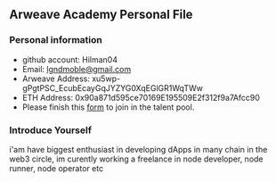 ## Arweave Academy Personal File

### Personal information

- github account: Hilman04
- Email: lgndmoble@gmail.com
- Arweave Address: xu5wp-gPgtPSC_EcubEcayGqJYZYG0XqEGlGR1WqTWw
- ETH Address: 0x90a871d595ce70169E195509E2f312f9a7Afcc90
- Please finish this [form](https://docs.google.com/forms/d/e/1FAIpQLSfWA5fIIcBgmRppm3jNz5vmf9Mai_QMVil-2pO4r7YKn_Zhtw/viewform?usp=sf_link) to join in the talent pool.

### Introduce Yourself
 i'am have biggest enthusiast in developing dApps in many chain in the web3 circle, im curently working a freelance in node developer, node runner, node operator etc
